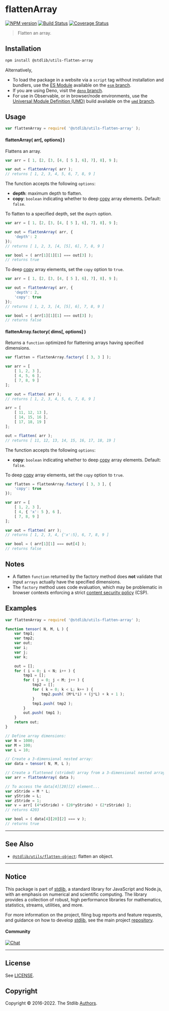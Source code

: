 <!--

@license Apache-2.0

Copyright (c) 2018 The Stdlib Authors.

Licensed under the Apache License, Version 2.0 (the "License");
you may not use this file except in compliance with the License.
You may obtain a copy of the License at

   http://www.apache.org/licenses/LICENSE-2.0

Unless required by applicable law or agreed to in writing, software
distributed under the License is distributed on an "AS IS" BASIS,
WITHOUT WARRANTIES OR CONDITIONS OF ANY KIND, either express or implied.
See the License for the specific language governing permissions and
limitations under the License.

-->

# flattenArray

[![NPM version][npm-image]][npm-url] [![Build Status][test-image]][test-url] [![Coverage Status][coverage-image]][coverage-url] <!-- [![dependencies][dependencies-image]][dependencies-url] -->

> Flatten an array.

<section class="installation">

## Installation

```bash
npm install @stdlib/utils-flatten-array
```

Alternatively,

-   To load the package in a website via a `script` tag without installation and bundlers, use the [ES Module][es-module] available on the [`esm` branch][esm-url].
-   If you are using Deno, visit the [`deno` branch][deno-url].
-   For use in Observable, or in browser/node environments, use the [Universal Module Definition (UMD)][umd] build available on the [`umd` branch][umd-url].

</section>

<section class="usage">

## Usage

```javascript
var flattenArray = require( '@stdlib/utils-flatten-array' );
```

#### flattenArray( arr\[, options] )

Flattens an array.

```javascript
var arr = [ 1, [2, [3, [4, [ 5 ], 6], 7], 8], 9 ];

var out = flattenArray( arr );
// returns [ 1, 2, 3, 4, 5, 6, 7, 8, 9 ]
```

The function accepts the following `options`:

-   **depth**: maximum depth to flatten.
-   **copy**: `boolean` indicating whether to deep [copy][@stdlib/utils/copy] array elements. Default: `false`.

To flatten to a specified depth, set the `depth` option.

```javascript
var arr = [ 1, [2, [3, [4, [ 5 ], 6], 7], 8], 9 ];

var out = flattenArray( arr, {
    'depth': 2
});
// returns [ 1, 2, 3, [4, [5], 6], 7, 8, 9 ]

var bool = ( arr[1][1][1] === out[3] );
// returns true
```

To deep [copy][@stdlib/utils/copy] array elements, set the `copy` option to `true`.

```javascript
var arr = [ 1, [2, [3, [4, [ 5 ], 6], 7], 8], 9 ];

var out = flattenArray( arr, {
    'depth': 2,
    'copy': true
});
// returns [ 1, 2, 3, [4, [5], 6], 7, 8, 9 ]

var bool = ( arr[1][1][1] === out[3] );
// returns false
```

#### flattenArray.factory( dims\[, options] )

Returns a `function` optimized for flattening arrays having specified dimensions.

```javascript
var flatten = flattenArray.factory( [ 3, 3 ] );

var arr = [
    [ 1, 2, 3 ],
    [ 4, 5, 6 ],
    [ 7, 8, 9 ]
];

var out = flatten( arr );
// returns [ 1, 2, 3, 4, 5, 6, 7, 8, 9 ]

arr = [
    [ 11, 12, 13 ],
    [ 14, 15, 16 ],
    [ 17, 18, 19 ]
];

out = flatten( arr );
// returns [ 11, 12, 13, 14, 15, 16, 17, 18, 19 ]
```

The function accepts the following `options`:

-   **copy**: `boolean` indicating whether to deep [copy][@stdlib/utils/copy] array elements. Default: `false`.

To deep [copy][@stdlib/utils/copy] array elements, set the `copy` option to `true`.

<!-- eslint-disable object-curly-newline -->

```javascript
var flatten = flattenArray.factory( [ 3, 3 ], {
    'copy': true
});

var arr = [
    [ 1, 2, 3 ],
    [ 4, { 'x': 5 }, 6 ],
    [ 7, 8, 9 ]
];

var out = flatten( arr );
// returns [ 1, 2, 3, 4, {'x':5}, 6, 7, 8, 9 ]

var bool = ( arr[1][1] === out[4] );
// returns false
```

</section>

<!-- /.usage -->

<section class="notes">

## Notes

-   A flatten `function` returned by the factory method does **not** validate that input `arrays` actually have the specified dimensions.
-   The `factory` method uses code evaluation, which may be problematic in browser contexts enforcing a strict [content security policy][mdn-csp] (CSP).

</section>

<!-- /.notes -->

<section class="examples">

## Examples

<!-- eslint-disable array-bracket-spacing -->

<!-- eslint no-undef: "error" -->

```javascript
var flattenArray = require( '@stdlib/utils-flatten-array' );

function tensor( N, M, L ) {
    var tmp1;
    var tmp2;
    var out;
    var i;
    var j;
    var k;

    out = [];
    for ( i = 0; i < N; i++ ) {
        tmp1 = [];
        for ( j = 0; j < M; j++ ) {
            tmp2 = [];
            for ( k = 0; k < L; k++ ) {
                tmp2.push( (M*L*i) + (j*L) + k + 1 );
            }
            tmp1.push( tmp2 );
        }
        out.push( tmp1 );
    }
    return out;
}

// Define array dimensions:
var N = 1000;
var M = 100;
var L = 10;

// Create a 3-dimensional nested array:
var data = tensor( N, M, L );

// Create a flattened (strided) array from a 3-dimensional nested array:
var arr = flattenArray( data );

// To access the data[4][20][2] element...
var xStride = M * L;
var yStride = L;
var zStride = 1;
var v = arr[ (4*xStride) + (20*yStride) + (2*zStride) ];
// returns 4203

var bool = ( data[4][20][2] === v );
// returns true
```

</section>

<!-- /.examples -->

<!-- Section for related `stdlib` packages. Do not manually edit this section, as it is automatically populated. -->

<section class="related">

* * *

## See Also

-   <span class="package-name">[`@stdlib/utils/flatten-object`][@stdlib/utils/flatten-object]</span><span class="delimiter">: </span><span class="description">flatten an object.</span>

</section>

<!-- /.related -->

<!-- Section for all links. Make sure to keep an empty line after the `section` element and another before the `/section` close. -->


<section class="main-repo" >

* * *

## Notice

This package is part of [stdlib][stdlib], a standard library for JavaScript and Node.js, with an emphasis on numerical and scientific computing. The library provides a collection of robust, high performance libraries for mathematics, statistics, streams, utilities, and more.

For more information on the project, filing bug reports and feature requests, and guidance on how to develop [stdlib][stdlib], see the main project [repository][stdlib].

#### Community

[![Chat][chat-image]][chat-url]

---

## License

See [LICENSE][stdlib-license].


## Copyright

Copyright &copy; 2016-2022. The Stdlib [Authors][stdlib-authors].

</section>

<!-- /.stdlib -->

<!-- Section for all links. Make sure to keep an empty line after the `section` element and another before the `/section` close. -->

<section class="links">

[npm-image]: http://img.shields.io/npm/v/@stdlib/utils-flatten-array.svg
[npm-url]: https://npmjs.org/package/@stdlib/utils-flatten-array

[test-image]: https://github.com/stdlib-js/utils-flatten-array/actions/workflows/test.yml/badge.svg?branch=main
[test-url]: https://github.com/stdlib-js/utils-flatten-array/actions/workflows/test.yml?query=branch:main

[coverage-image]: https://img.shields.io/codecov/c/github/stdlib-js/utils-flatten-array/main.svg
[coverage-url]: https://codecov.io/github/stdlib-js/utils-flatten-array?branch=main

<!--

[dependencies-image]: https://img.shields.io/david/stdlib-js/utils-flatten-array.svg
[dependencies-url]: https://david-dm.org/stdlib-js/utils-flatten-array/main

-->

[chat-image]: https://img.shields.io/gitter/room/stdlib-js/stdlib.svg
[chat-url]: https://gitter.im/stdlib-js/stdlib/

[stdlib]: https://github.com/stdlib-js/stdlib

[stdlib-authors]: https://github.com/stdlib-js/stdlib/graphs/contributors

[umd]: https://github.com/umdjs/umd
[es-module]: https://developer.mozilla.org/en-US/docs/Web/JavaScript/Guide/Modules

[deno-url]: https://github.com/stdlib-js/utils-flatten-array/tree/deno
[umd-url]: https://github.com/stdlib-js/utils-flatten-array/tree/umd
[esm-url]: https://github.com/stdlib-js/utils-flatten-array/tree/esm

[stdlib-license]: https://raw.githubusercontent.com/stdlib-js/utils-flatten-array/main/LICENSE

[@stdlib/utils/copy]: https://github.com/stdlib-js/utils-copy

[mdn-csp]: https://developer.mozilla.org/en-US/docs/Web/HTTP/CSP

<!-- <related-links> -->

[@stdlib/utils/flatten-object]: https://github.com/stdlib-js/utils-flatten-object

<!-- </related-links> -->

</section>

<!-- /.links -->
